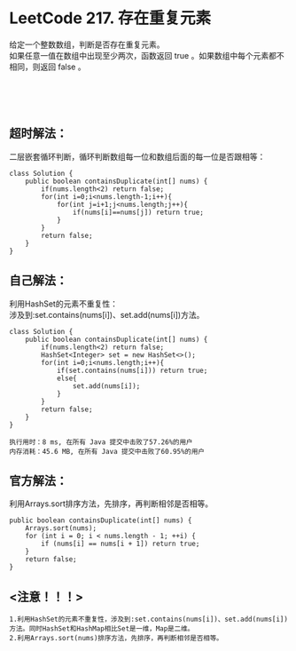 #    LeetCode 217. 存在重复元素

给定一个整数数组，判断是否存在重复元素。</br>
如果任意一值在数组中出现至少两次，函数返回 true 。如果数组中每个元素都不相同，则返回 false 。</br>


</br></br></br>
##    超时解法：
二层嵌套循环判断，循环判断数组每一位和数组后面的每一位是否跟相等：
```
class Solution {
    public boolean containsDuplicate(int[] nums) {
        if(nums.length<2) return false;
        for(int i=0;i<nums.length-1;i++){
            for(int j=i+1;j<nums.length;j++){
                if(nums[i]==nums[j]) return true;
            }
        }
        return false;
    }
}
```

##    自己解法：
利用HashSet的元素不重复性：</br>
涉及到:set.contains(nums[i])、set.add(nums[i])方法。
```
class Solution {
    public boolean containsDuplicate(int[] nums) {
        if(nums.length<2) return false;
        HashSet<Integer> set = new HashSet<>();
        for(int i=0;i<nums.length;i++){
            if(set.contains(nums[i])) return true;
            else{
                set.add(nums[i]);
            }
        }
        return false;
    }
}
```
```
执行用时：8 ms, 在所有 Java 提交中击败了57.26%的用户
内存消耗：45.6 MB, 在所有 Java 提交中击败了60.95%的用户
```

##    官方解法：
利用Arrays.sort排序方法，先排序，再判断相邻是否相等。
```
public boolean containsDuplicate(int[] nums) {
    Arrays.sort(nums);
    for (int i = 0; i < nums.length - 1; ++i) {
        if (nums[i] == nums[i + 1]) return true;
    }
    return false;
}
```

## <注意！！！>
```
1.利用HashSet的元素不重复性，涉及到:set.contains(nums[i])、set.add(nums[i])方法。同时HashSet和HashMap相比Set是一维，Map是二维。
2.利用Arrays.sort(nums)排序方法，先排序，再判断相邻是否相等。
```
